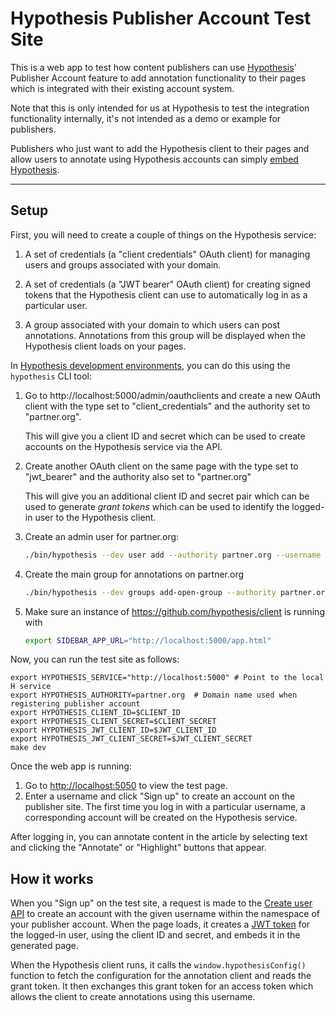 # Hypothesis Publisher Account Test Site

This is a web app to test how content publishers can use
[Hypothesis](https://hypothes.is)' Publisher Account feature to add annotation
functionality to their pages which is integrated with their existing account
system.

Note that this is only intended for us at Hypothesis to test the integration
functionality internally, it's not intended as a demo or example for
publishers.

Publishers who just want to add the Hypothesis client to their pages and allow users to annotate using Hypothesis accounts can simply [embed Hypothesis](https://hypothes.is/for-publishers/).

----

## Setup

First, you will need to create a couple of things on the Hypothesis service:

1. A set of credentials (a "client credentials" OAuth client) for managing users
   and groups associated with your domain.

2. A set of credentials (a "JWT bearer" OAuth client) for creating signed tokens that
   the Hypothesis client can use to automatically log in as a particular user.

2. A group associated with your domain to which users can post annotations.
   Annotations from this group will be displayed when the Hypothesis client
   loads on your pages.

In [Hypothesis development environments](http://h.readthedocs.io/en/latest/developing/install/), you can do this using the `hypothesis` CLI tool:

1. Go to http://localhost:5000/admin/oauthclients and create a new OAuth client
   with the type set to "client_credentials" and the authority set to "partner.org".

   This will give you a client ID and secret which can be used to create
   accounts on the Hypothesis service via the API.

2. Create another OAuth client on the same page with the type set to
   "jwt_bearer" and the authority also set to "partner.org"

   This will give you an additional client ID and secret pair which can be used to generate
   _grant tokens_ which can be used to identify the logged-in user to the
   Hypothesis client.

3. Create an admin user for partner.org:
   ```sh
   ./bin/hypothesis --dev user add --authority partner.org --username admin --email admin@localhost --password secret
   ```

4. Create the main group for annotations on partner.org
   ```sh
   ./bin/hypothesis --dev groups add-open-group --authority partner.org --name Partner --creator admin --origin http://localhost:5050
   ```

5. Make sure an instance of https://github.com/hypothesis/client is running with
   ```sh
   export SIDEBAR_APP_URL="http://localhost:5000/app.html"
   ```

Now, you can run the test site as follows:

```
export HYPOTHESIS_SERVICE="http://localhost:5000" # Point to the local H service
export HYPOTHESIS_AUTHORITY=partner.org  # Domain name used when registering publisher account
export HYPOTHESIS_CLIENT_ID=$CLIENT_ID
export HYPOTHESIS_CLIENT_SECRET=$CLIENT_SECRET
export HYPOTHESIS_JWT_CLIENT_ID=$JWT_CLIENT_ID
export HYPOTHESIS_JWT_CLIENT_SECRET=$JWT_CLIENT_SECRET
make dev
```

Once the web app is running:

1. Go to [http://localhost:5050](http://localhost:5050) to view the test page.
2. Enter a username and click "Sign up" to create an account on the publisher site.
The first time you log in with a particular username, a corresponding account will
be created on the Hypothesis service.

After logging in, you can annotate content in the article by selecting text and clicking the "Annotate" or "Highlight" buttons that appear.

## How it works

When you "Sign up" on the test site, a request is made to the [Create user API](http://h.readthedocs.io/en/latest/api/#operation/createUser) to create an account with the given username within the namespace of your publisher account. When the page loads, it creates a [JWT token](https://jwt.io/) for the logged-in user, using the client ID and secret, and embeds it in the generated page.

When the Hypothesis client runs, it calls the `window.hypothesisConfig()` function to fetch the configuration for the annotation client and reads the grant token. It then exchanges this grant token for an access token which allows the client to create annotations using this username.
